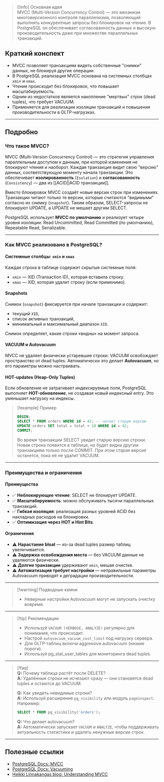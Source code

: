 > [!info] Основная идея  
> MVCC (Multi-Version Concurrency Control) — это механизм многоверсионного контроля параллелизма, позволяющий выполнять конкурентные запросы без блокировок на чтение. В PostgreSQL он обеспечивает согласованность данных и высокую производительность даже при множестве параллельных транзакций.

## Краткий конспект

* MVCC позволяет транзакциям видеть собственные "снимки" данных, не блокируя другие операции.
* В PostgreSQL реализация MVCC основана на системных столбцах `xmin` и `xmax`.
* Чтение происходит без блокировок, что повышает масштабируемость.
* Одним из недостатков является накопление "мертвых" строк (dead tuples), что требует VACUUM.
* Применяется для реализации изоляции транзакций и повышения производительности в OLTP-нагрузках.

---

## Подробно

### Что такое MVCC?

MVCC (Multi-Version Concurrency Control) — это стратегия управления параллельным доступом к данным, при которой изменения не блокируют чтения и наоборот. Каждая транзакция видит свою "версию" данных, соответствующую моменту начала транзакции. Это обеспечивает **изолированность** (`Isolation`) и **согласованность** (`Consistency`) — два из [[ACID||ACID транзакции]].

Вместо блокировок MVCC создаёт новые версии строк при изменениях. Транзакции читают только те версии, которые считаются "видимыми" согласно их снимку (`snapshot`). Таким образом, SELECT-запросы не блокируют UPDATE, а UPDATE не мешает другим SELECT.

PostgreSQL использует **MVCC по умолчанию** и реализует четыре уровня изоляции: Read Uncommitted, Read Committed (по умолчанию), Repeatable Read, Serializable.

---

### Как MVCC реализовано в PostgreSQL?

#### Системные столбцы: `xmin` и `xmax`

Каждая строка в таблице содержит скрытые системные поля:

- `xmin` — XID (Transaction ID), которая вставила строку.
- `xmax` — XID, которая удалит строку (если применимо).

#### Snapshots

Снимок (`snapshot`) фиксируется при начале транзакции и содержит:

- текущий `XID`,
- список активных транзакций,
- минимальный и максимальный диапазон `XID`.

Снимок определяет, какие строки «видны» на момент запроса.

#### VACUUM и Autovacuum

MVCC не удаляет физически устаревшие строки. VACUUM освобождает пространство от dead tuples. Автоматически это делает **Autovacuum**, но его параметры можно настраивать.

#### HOT-updates (Heap-Only Tuples)

Если обновление не затрагивает индексируемые поля, PostgreSQL выполняет **HOT-обновление**, не создавая новый индексный entry. Это уменьшает нагрузку на индексы.

> [!example] Пример  
> ```sql
> BEGIN;
> SELECT * FROM orders WHERE id = 42; -- читает старую версию
> UPDATE orders SET total = total + 10 WHERE id = 42;
> COMMIT;
> ```  
> Во время транзакции SELECT увидит старую версию строки. Новая строка появится в таблице, но будет видна другим транзакциям только после COMMIT. При этом старая версия останется, пока её не удалит VACUUM.

---

### Преимущества и ограничения

#### Преимущества

- ✅ **Неблокирующее чтение**: SELECT не блокирует UPDATE.
- ✅ **Масштабируемость**: можно обслуживать тысячи параллельных транзакций.
- ✅ **Гибкая изоляция**: реализация разных уровней ACID без накладных расходов на блокировки.
- ✅ **Оптимизация через HOT и Hint Bits**.

#### Ограничения

- ⚠️ **Нарастание bloat** — из-за dead tuples размер таблиц увеличивается.
- ⚠️ **Задержка освобождения места** — без VACUUM данные не удаляются физически.
- ⚠️ **Долгие транзакции** удерживают `xmin`, мешая очистке.
- ⚠️ **Автоматизация требует настройки** — неправильные параметры Autovacuum приводят к деградации производительности.

---

> [!warning] Подводные камни  
> * Неверные настройки Autovacuum могут не запускать очистку вовремя.

---

> [!tip] Рекомендации  
> * Используй `VACUUM (VERBOSE, ANALYZE)` регулярно для понимания, что происходит.  
> * Настрой `autovacuum_vacuum_cost_limit` под нагрузку сервера.  
> * Для OLTP-таблиц включи aggressive autovacuum (низкие пороги).  
> * Используй pg_stat_user_tables для мониторинга dead tuples.

---

> [!faq]  
> **Q:** Почему таблица растёт после DELETE?  
> **A:** Удалённые строки не исчезают сразу — они становятся dead tuples и остаются до VACUUM.  
>  
> **Q:** Как увидеть невидимые строки?  
> **A:** Используй расширение `pg_visibility` или модуль `pageinspect`. Например:  
> ```sql  
> SELECT * FROM pg_visibility('orders');  
> ```  
>  
> **Q:** Что делает autovacuum?  
> **A:** Автоматически запускает `VACUUM` и `ANALYZE`, чтобы поддерживать актуальность статистики и удалять ненужные версии строк.

---

## Полезные ссылки

* [PostgreSQL Docs: MVCC](https://www.postgresql.org/docs/current/mvcc.html)
* [PostgreSQL Docs: Vacuuming](https://www.postgresql.org/docs/current/routine-vacuuming.html)
* [Heikki Linnakangas blog: Understanding MVCC](https://heidi-postgres.blogspot.com)
